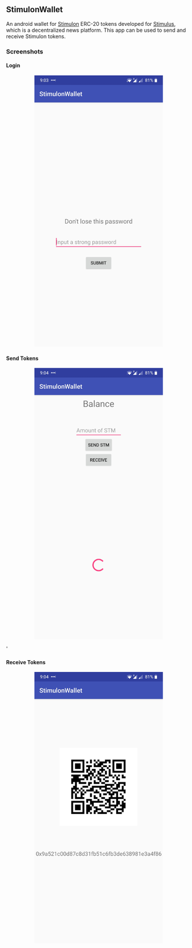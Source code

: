 ## StimulonWallet
An android wallet for [Stimulon](https://github.com/cvhariharan/Stimulon) ERC-20 tokens developed for [Stimulus](https://github.com/Studio-7/Stimulus-Doc), which is a decentralized news platform. This app can be used to send and receive Stimulon tokens. 

### Screenshots
#### Login
<p align="center">
  <img src="./Screenshots/login.jpg" width="350" title="Login activity">
</p>

#### Send Tokens
<p align="center">
  <img src="./Screenshots/send.jpg" width="350" title="Send activity">
</p>'

#### Receive Tokens
<p align="center">
  <img src="./Screenshots/receive.jpg" width="350" title="Receive activity">
</p>

